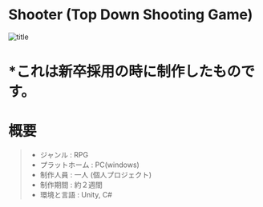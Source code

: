 # Shooter (Top Down Shooting Game)

 ![title](https://user-images.githubusercontent.com/32096820/170277477-ba0c4fdd-db54-4c7e-ac08-3ee40461a227.png)

# *これは新卒採用の時に制作したものです。

# 概要
> + ジャンル : RPG
> + プラットホーム : PC(windows)
> + 制作人員 : 一人 (個人プロジェクト)
> + 制作期間 : 約２週間
> + 環境と言語 : Unity, C#

